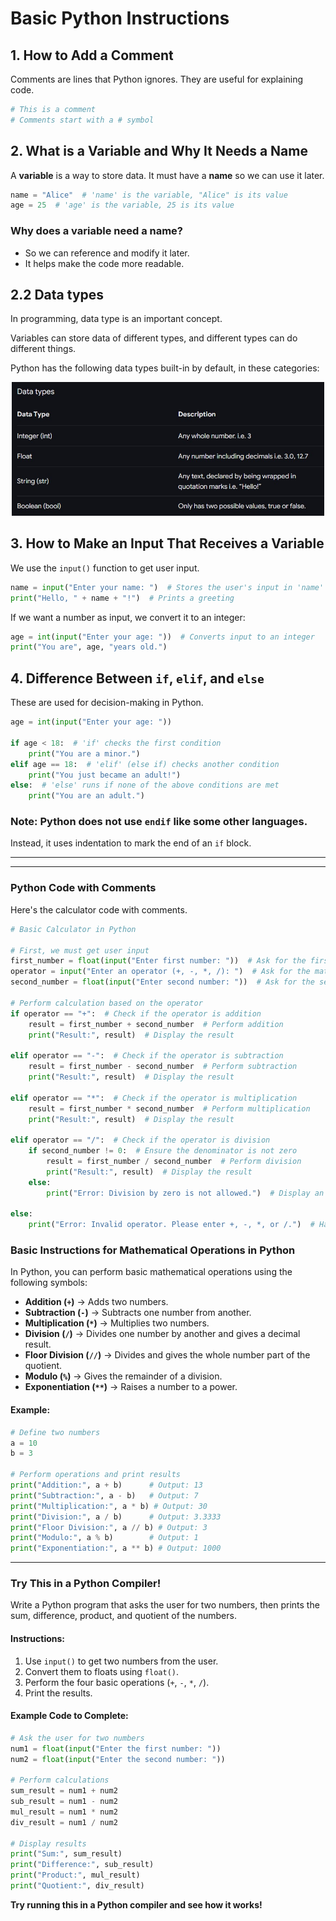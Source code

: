 # Basic Python Instructions

## 1. How to Add a Comment
Comments are lines that Python ignores. They are useful for explaining code.

```python
# This is a comment
# Comments start with a # symbol
```

## 2. What is a Variable and Why It Needs a Name
A **variable** is a way to store data. It must have a **name** so we can use it later.

```python
name = "Alice"  # 'name' is the variable, "Alice" is its value
age = 25  # 'age' is the variable, 25 is its value
```

### Why does a variable need a name?
- So we can reference and modify it later.
- It helps make the code more readable.


## 2.2 Data types   

In programming, data type is an important concept.

Variables can store data of different types, and different types can do different things.

Python has the following data types built-in by default, in these categories:  

<div align="center">
  <img src="https://github.com/DeniCastro/CompSciAEA/blob/ProgramDevelopmentCycle/Picture2.jpg" alt="Data types" width="500"> 
</div>   

  
  
## 3. How to Make an Input That Receives a Variable
We use the `input()` function to get user input.

```python
name = input("Enter your name: ")  # Stores the user's input in 'name'
print("Hello, " + name + "!")  # Prints a greeting
```

If we want a number as input, we convert it to an integer:

```python
age = int(input("Enter your age: "))  # Converts input to an integer
print("You are", age, "years old.")
```

## 4. Difference Between `if`, `elif`, and `else`
These are used for decision-making in Python.

```python
age = int(input("Enter your age: "))

if age < 18:  # 'if' checks the first condition
    print("You are a minor.")
elif age == 18:  # 'elif' (else if) checks another condition
    print("You just became an adult!")
else:  # 'else' runs if none of the above conditions are met
    print("You are an adult.")
```

### Note: Python does **not** use `endif` like some other languages.
Instead, it uses indentation to mark the end of an `if` block.

---

---

### **Python Code with Comments**
Here's the calculator code with comments.

```python
# Basic Calculator in Python

# First, we must get user input
first_number = float(input("Enter first number: "))  # Ask for the first number
operator = input("Enter an operator (+, -, *, /): ")  # Ask for the mathematical operator
second_number = float(input("Enter second number: "))  # Ask for the second number

# Perform calculation based on the operator
if operator == "+":  # Check if the operator is addition
    result = first_number + second_number  # Perform addition
    print("Result:", result)  # Display the result

elif operator == "-":  # Check if the operator is subtraction
    result = first_number - second_number  # Perform subtraction
    print("Result:", result)  # Display the result

elif operator == "*":  # Check if the operator is multiplication
    result = first_number * second_number  # Perform multiplication
    print("Result:", result)  # Display the result

elif operator == "/":  # Check if the operator is division
    if second_number != 0:  # Ensure the denominator is not zero
        result = first_number / second_number  # Perform division
        print("Result:", result)  # Display the result
    else:
        print("Error: Division by zero is not allowed.")  # Display an error message if dividing by zero

else:
    print("Error: Invalid operator. Please enter +, -, *, or /.")  # Handle invalid operator input


```

### **Basic Instructions for Mathematical Operations in Python**  

In Python, you can perform basic mathematical operations using the following symbols:  

- **Addition (`+`)** → Adds two numbers.  
- **Subtraction (`-`)** → Subtracts one number from another.  
- **Multiplication (`*`)** → Multiplies two numbers.  
- **Division (`/`)** → Divides one number by another and gives a decimal result.  
- **Floor Division (`//`)** → Divides and gives the whole number part of the quotient.  
- **Modulo (`%`)** → Gives the remainder of a division.  
- **Exponentiation (`**`)** → Raises a number to a power.  

#### **Example:**
```python
# Define two numbers
a = 10
b = 3

# Perform operations and print results
print("Addition:", a + b)      # Output: 13
print("Subtraction:", a - b)   # Output: 7
print("Multiplication:", a * b) # Output: 30
print("Division:", a / b)      # Output: 3.3333
print("Floor Division:", a // b) # Output: 3
print("Modulo:", a % b)        # Output: 1
print("Exponentiation:", a ** b) # Output: 1000
```

---

### **Try This in a Python Compiler!**  

Write a Python program that asks the user for two numbers, then prints the sum, difference, product, and quotient of the numbers.  

#### **Instructions:**  
1. Use `input()` to get two numbers from the user.  
2. Convert them to floats using `float()`.  
3. Perform the four basic operations (`+`, `-`, `*`, `/`).  
4. Print the results.  

#### **Example Code to Complete:**
```python
# Ask the user for two numbers
num1 = float(input("Enter the first number: "))  
num2 = float(input("Enter the second number: "))  

# Perform calculations
sum_result = num1 + num2  
sub_result = num1 - num2  
mul_result = num1 * num2  
div_result = num1 / num2  

# Display results
print("Sum:", sum_result)  
print("Difference:", sub_result)  
print("Product:", mul_result)  
print("Quotient:", div_result)  
```

**Try running this in a Python compiler and see how it works!** 



